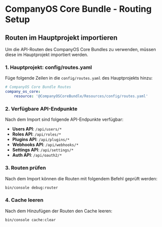 # CompanyOS Core Bundle - Routing Setup

## Routen im Hauptprojekt importieren

Um die API-Routen des CompanyOS Core Bundles zu verwenden, müssen diese im Hauptprojekt importiert werden.

### 1. Hauptprojekt: config/routes.yaml

Füge folgende Zeilen in die `config/routes.yaml` des Hauptprojekts hinzu:

```yaml
# CompanyOS Core Bundle Routes
company_os_core:
    resource: '@CompanyOSCoreBundle/Resources/config/routes.yaml'
```

### 2. Verfügbare API-Endpunkte

Nach dem Import sind folgende API-Endpunkte verfügbar:

- **Users API**: `/api/users/*`
- **Roles API**: `/api/roles/*`
- **Plugins API**: `/api/plugins/*`
- **Webhooks API**: `/api/webhooks/*`
- **Settings API**: `/api/settings/*`
- **Auth API**: `/api/oauth2/*`

### 3. Routen prüfen

Nach dem Import können die Routen mit folgendem Befehl geprüft werden:

```bash
bin/console debug:router
```

### 4. Cache leeren

Nach dem Hinzufügen der Routen den Cache leeren:

```bash
bin/console cache:clear
``` 